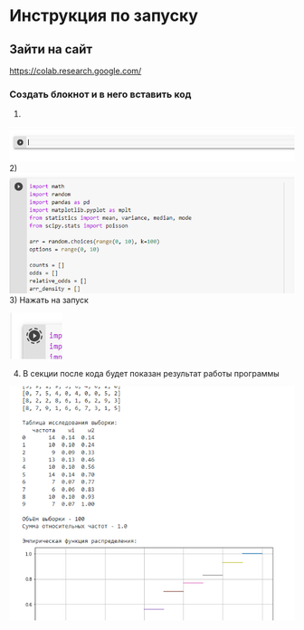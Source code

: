 # Инструкция по запуску

## Зайти на сайт

https://colab.research.google.com/

### Создать блокнот и в него  вставить код
1) 
![img.png](img.png)
2)
![img_1.png](img_1.png)
3) Нажать на запуск

![img_2.png](img_2.png)

4) В секции после кода будет показан результат работы программы

![img_3.png](img_3.png)